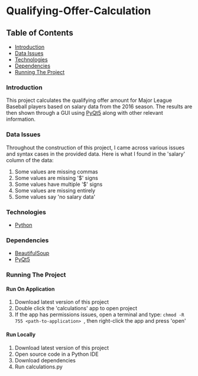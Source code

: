 # Qualifying-Offer-Calculation

## Table of Contents
* [Introduction](#Introduction)
* [Data Issues](#Data_Issues)
* [Technologies](#Technologies)
* [Dependencies](#Dependencies)
* [Running The Project](#Running_The_Project)

### Introduction

This project calculates the qualifying offer amount for Major League Baseball players based on salary data from the 2016 season. The results are then shown through a GUI using [PyQt5](https://pypi.org/project/PyQt5/) along with other relevant information.

### Data Issues
Throughout the construction of this project, I came across various issues and syntax cases in the provided data. Here is what I found in the 'salary' column of the data:

1. Some values are missing commas <br>
2. Some values are missing '\$' signs <br>
3. Some values have multiple '\$' signs <br>
4. Some values are missing entirely
5. Some values say 'no salary data' <br> 

### Technologies
* [Python](https://www.python.org/)
  

### Dependencies
* [BeautifulSoup](https://beautiful-soup-4.readthedocs.io/en/latest/)
* [PyQt5](https://pypi.org/project/PyQt5/)

### Running The Project

#### Run On Application
1. Download latest version of this project
2. Double click the 'calculations' app to open project
3. If the app has permissions issues, open a terminal and type:
    ```chmod -R 755 <path-to-application> ```, then right-click the app and press 'open'

#### Run Locally
1. Download latest version of this project
2. Open source code in a Python IDE
3. Download dependencies
3. Run calculations.py
